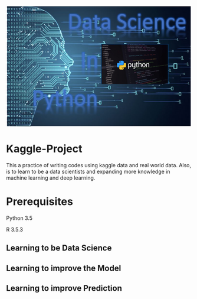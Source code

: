 <img src="Title.PNG">

# Kaggle-Project
This a practice of writing codes using kaggle data and real world data. Also, is to learn to be a data scientists and expanding more knowledge in machine learning and deep learning.

# Prerequisites
Python 3.5

R 3.5.3 

## Learning to be Data Science
## Learning to improve the Model
## Learning to improve Prediction
